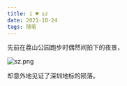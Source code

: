 ```yaml
---
title: i ♥ sz
date: 2021-10-24
tags: 随笔
---
```


先前在荔山公园跑步时偶然间拍下的夜景，

<!-- more -->

![sz.png](https://i.loli.net/2021/10/28/gY5tuI7Lm3zTQkN.jpg)

却意外地见证了深圳地标的陨落。
